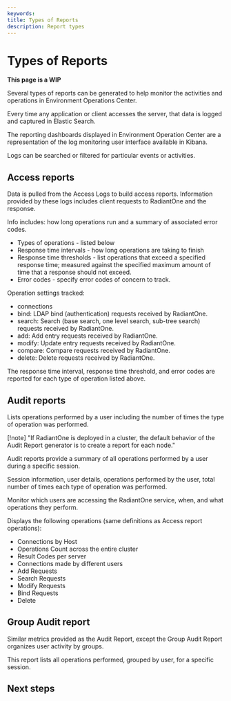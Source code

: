 ```yaml
---
keywords:
title: Types of Reports
description: Report types
---
```

# Types of Reports

**This page is a WIP**

Several types of reports can be generated to help monitor the activities and operations in Environment Operations Center.

Every time any application or client accesses the server, that data is logged and captured in Elastic Search.

The reporting dashboards displayed in Environment Operation Center are a representation of the log monitoring user interface available in Kibana.

Logs can be searched or filtered for particular events or activities.

## Access reports

Data is pulled from the Access Logs to build access reports. Information provided by these logs includes client requests to RadiantOne and the response.

Info includes:
how long operations run and a summary of associated error codes.

- Types of operations - listed below
- Response time intervals - how long operations are taking to finish
- Response time thresholds - list operations that exceed a specified response time; measured against the specified maximum amount of time that a response should not exceed.
- Error codes - specify error codes of concern to track.

Operation settings tracked:

- connections
- bind: LDAP bind (authentication) requests received by RadiantOne.
- search: Search (base search, one level search, sub-tree search) requests received by RadiantOne.
- add: Add entry requests received by RadiantOne.
- modify: Update entry requests received by RadiantOne.
- compare: Compare requests received by RadiantOne.
- delete: Delete requests received by RadiantOne.

The response time interval, response time threshold, and error codes are reported for each type of operation listed above.

## Audit reports

Lists operations performed by a user including the number of times the type of operation was performed.

[!note] "If RadiantOne is deployed in a cluster, the default behavior of the Audit Report generator is to create a report for each node."

Audit reports provide a summary of all operations performed by a user during a specific session.

Session information, user details, operations performed by the user, total number of times each type of operation was performed.

Monitor which users are accessing the RadiantOne service, when, and what operations they perform.

Displays the following operations (same definitions as Access report operations):

- Connections by Host
- Operations Count across the entire cluster
- Result Codes per server
- Connections made by different users
- Add Requests
- Search Requests
- Modify Requests
- Bind Requests
- Delete

## Group Audit report

Similar metrics provided as the Audit Report, except the Group Audit Report organizes user activity by groups.

This report lists all operations performed, grouped by user, for a specific session.

## Next steps


